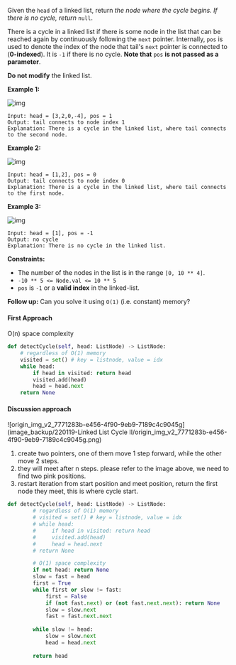 Given the `head` of a linked list, return *the node where the cycle begins. If there is no cycle, return* `null`.

There is a cycle in a linked list if there is some node in the list that can be reached again by continuously following the `next` pointer. Internally, `pos` is used to denote the index of the node that tail's `next` pointer is connected to (**0-indexed**). It is `-1` if there is no cycle. **Note that** `pos` **is not passed as a parameter**.

**Do not modify** the linked list.

 

**Example 1:**

![img](https://assets.leetcode.com/uploads/2018/12/07/circularlinkedlist.png)

```
Input: head = [3,2,0,-4], pos = 1
Output: tail connects to node index 1
Explanation: There is a cycle in the linked list, where tail connects to the second node.
```

**Example 2:**

![img](https://assets.leetcode.com/uploads/2018/12/07/circularlinkedlist_test2.png)

```
Input: head = [1,2], pos = 0
Output: tail connects to node index 0
Explanation: There is a cycle in the linked list, where tail connects to the first node.
```

**Example 3:**

![img](https://assets.leetcode.com/uploads/2018/12/07/circularlinkedlist_test3.png)

```
Input: head = [1], pos = -1
Output: no cycle
Explanation: There is no cycle in the linked list.
```

 

**Constraints:**

- The number of the nodes in the list is in the range `[0, 10 ** 4]`.
- `-10 ** 5 <= Node.val <= 10 ** 5`
- `pos` is `-1` or a **valid index** in the linked-list.

 

**Follow up:** Can you solve it using `O(1)` (i.e. constant) memory?

#### First Approach

O(n) space complexity

```python
def detectCycle(self, head: ListNode) -> ListNode:
    # regardless of O(1) memory
    visited = set() # key = listnode, value = idx
    while head:
        if head in visited: return head
        visited.add(head)
        head = head.next
    return None
```

#### Discussion approach

![origin_img_v2_7771283b-e456-4f90-9eb9-7189c4c9045g](image_backup/220119-Linked List Cycle II/origin_img_v2_7771283b-e456-4f90-9eb9-7189c4c9045g.png)

1. create two pointers, one of them move 1 step forward, while the other move 2 steps.
2. they will meet after n steps. please refer to the image above, we need to find two pink positions.
3. restart iteration from start position and meet position, return the first node they meet, this is where cycle start.

```python
def detectCycle(self, head: ListNode) -> ListNode:
        # regardless of O(1) memory
        # visited = set() # key = listnode, value = idx
        # while head:
        #     if head in visited: return head
        #     visited.add(head)
        #     head = head.next
        # return None

        # O(1) space complexity
        if not head: return None
        slow = fast = head
        first = True
        while first or slow != fast:
            first = False
            if (not fast.next) or (not fast.next.next): return None
            slow = slow.next
            fast = fast.next.next
        
        while slow != head:
            slow = slow.next
            head = head.next
        
        return head
```

